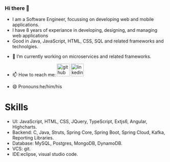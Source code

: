 ### Hi there 👋

<!--
**anilram/anilram** is a ✨ _special_ ✨ repository because its `README.md` (this file) appears on your GitHub profile.

Here are some ideas to get you started:

- 🔭 I’m currently working on ...
- 🌱 I’m currently learning ...
- 👯 I’m looking to collaborate on ...
- 🤔 I’m looking for help with ...
- 💬 Ask me about ...
- 📫 How to reach me: ...
- 😄 Pronouns: ...
- ⚡ Fun fact: ...
-->

* I am a Software Engineer, focussing on developing web and mobile applications.
* I have 8 years of experiance in developing, designing, and managing web applications
* Good in Java, JavaScript, HTML, CSS, SQL and related frameworks and technolgies.

- 🔭 I’m currently working on microservices and related frameworks.

- 📫 How to reach me:  [<img src='https://img.icons8.com/color/2x/github--v1.png' alt='github' height='40'>](https://github.com/anilram)
[<img src='https://img.icons8.com/color/2x/linkedin.png' alt='linkedin' height='40'>](https://www.linkedin.com/in/anilramsl/)

- 😄 Pronouns:he/him/his

# Skills
* UI: JavaScript, HTML, CSS, JQuery, TypeScript, Extjs6, Angular, Highcharts.
* Backend: C, Java, Struts, Spring Core, Spring Boot, Spring Cloud, Kafka, Reporting Libraries.
* Database: MySQL, Postgres, MongoDB, DynamoDB.
* VCS: git.
* IDE:eclipse, visual studio code.
